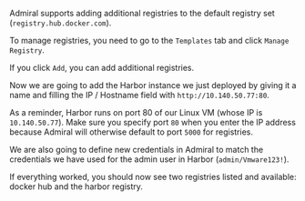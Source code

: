 Admiral supports adding additional registries to the default registry set (```registry.hub.docker.com```).

To manage registries, you need to go to the ```Templates``` tab and click ```Manage Registry```.

If you click ```Add```, you can add additional registries.

Now we are going to add the Harbor instance we just deployed by giving it a name and filling the IP / Hostname field with ```http://10.140.50.77:80```.

As a reminder, Harbor runs on port 80 of our Linux VM (whose IP is ```10.140.50.77```). Make sure you specify port ```80``` when you enter the IP address because Admiral will otherwise default to port ```5000``` for registries.

We are also going to define new credentials in Admiral to match the credentials we have used for the admin user in Harbor (```admin/Vmware123!```).

If everything worked, you should now see two registries listed and available: docker hub and the harbor registry.
